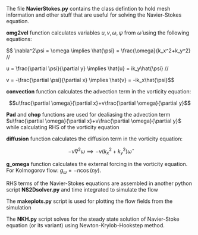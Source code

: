 The file __NavierStokes.py__ contains the class defintion to hold mesh information and other stuff that are useful for solving the Navier-Stokes equation. 

__omg2vel__ function calculates variables $u, v, \omega, \psi$ from $\hat{\omega}$ using the following equations:

$$ \nabla^2\psi = \omega \implies \hat{\psi} = \frac{\omega}{k_x^2+k_y^2} //

u = \frac{\partial \psi}{\partial y} \implies \hat{u} = ik_y\hat{\psi} //

v = -\frac{\partial \psi}{\partial x} \implies \hat{v} = -ik_x\hat{\psi}$$ 

__convection__ function calculates the advection term in the vorticity equation: 

$$u\frac{\partial \omega}{\partial x}+v\frac{\partial \omega}{\partial y}$$

__Pad__ and __chop__ functions are used for dealiasing the advection term $u\frac{\partial \omega}{\partial x}+v\frac{\partial \omega}{\partial y}$ while calculating RHS of the vorticity equation

__diffusion__ function calculates the diffusion term in the vorticity equation: 

$$-\nu \nabla^2\omega \implies -\nu(k_x^2+k_y^2)\hat{\omega}$$

__g_omega__ function calculates the external forcing in the vorticity equation.
For Kolmogorov flow: $g_\omega = -n\cos(ny)$.

RHS terms of the Navier-Stokes equations are assembled in another python script __NS2Dsolver.py__ and time integrated to simulate the flow

The __makeplots.py__ script is used for plotting the flow fields from the simulation

The __NKH.py__ script solves for the steady state solution of Navier-Stoke equation (or its variant) using Newton-Krylob-Hookstep method. 
